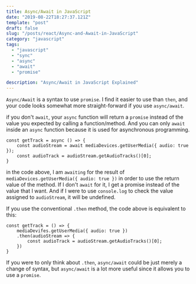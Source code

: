 ```yaml
---
title: Async/Await in JavaScript
date: "2019-08-22T18:27:37.121Z"
template: "post"
draft: false
slug: "/posts/react/Async-and-Await-in-JavaScript"
category: "javascript"
tags:
  - "javascript"
  - "sync"
  - "async"
  - "await"
  - "promise"

description: "Async/Await in JavaScript Explained"
---
```


`Async/Await` is a syntax to use `promise`. I find it easier to use than `then`, and your code looks somewhat more straight-forward if you use `async/await`.

if you don't `await`, your `async` function will return a `promise` instead of the value you expected by calling a function/method. And you can only `await` inside an `async` function because it is used for asynchronous programming.

```
const getTrack = async () => {
    const audioStream = await mediaDevices.getUserMedia({ audio: true });
    const audioTrack = audioStream.getAudioTracks()[0];
}
```

in the code above, I am `awaiting` for the result of `mediaDevices.getUserMedia({ audio: true })` in order to use the return value of the method. If I don't `await` for it, I get a promise instead of the value that I want. And if I were to use `console.log` to check the value assigned to `audioStream`, it will be undefined.

If you use the conventional `.then` method, the code above is equivalent to this:

```
const getTrack = () => {
    mediaDevifes.getUserMedia({ audio: true })
    .then(audioStream => {
        const audioTrack = audioStream.getAudioTracks()[0];
    })
}
```

If you were to only think about `.then`, `async/await` could be just merely a change of syntax, but `async/await` is a lot more useful since it allows you to use a `promise`.
